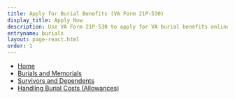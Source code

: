 ```yaml
---
title: Apply for Burial Benefits (VA Form 21P-530)
display_title: Apply Now
description: Use VA Form 21P-530 to apply for VA burial benefits online now. Get step-by-step instructions, and consider signing in to save your in-progress application if you need to come back to finish filling it out later.
entryname: burials
layout: page-react.html
order: 1
---
```

<nav aria-label="Breadcrumb" aria-live="polite" class="va-nav-breadcrumbs"
id="va-breadcrumbs">
  <ul class="row va-nav-breadcrumbs-list columns" id="va-breadcrumbs-list">
    <li><a href="/">Home</a></li>
    <li><a href="/burials-memorials/"> Burials and Memorials </a></li>
    <li><a href="/burials-memorials/dependency-indemnity-compensation/"> Survivors and Dependents </a></li>
    <li><a aria-current="page" href="/burials-memorials/veterans-burial-allowance/">Handling Burial Costs (Allowances)</a></li>
  </ul>
</nav>
